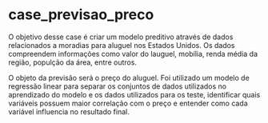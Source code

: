# case_previsao_preco

O objetivo desse case é criar um modelo preditivo através de dados relacionados a moradias para aluguel nos Estados Unidos. Os dados compreendem informações como valor do lauguel, mobília, renda média da região, populção da área, entre outros.

O objeto da previsão será o preço do aluguel. Foi utilizado um modelo de regressão linear para separar os conjuntos de dados utilizados no aprendizado do modelo e os dados utilizados para os teste, identificar quais variáveis possuem maior correlação com o preço e entender como cada variável influencia no resultado final. 
